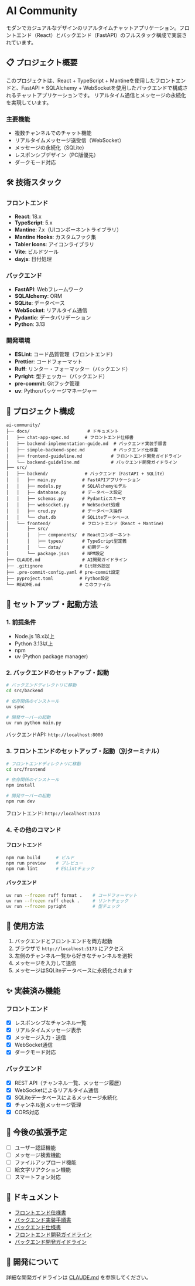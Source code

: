 # AI Community

モダンでカジュアルなデザインのリアルタイムチャットアプリケーション。フロントエンド（React）とバックエンド（FastAPI）のフルスタック構成で実装されています。

## 📋 プロジェクト概要

このプロジェクトは、React + TypeScript + Mantineを使用したフロントエンドと、FastAPI + SQLAlchemy + WebSocketを使用したバックエンドで構成されるチャットアプリケーションです。
リアルタイム通信とメッセージの永続化を実現しています。

### 主要機能

- 複数チャンネルでのチャット機能
- リアルタイムメッセージ送受信（WebSocket）
- メッセージの永続化（SQLite）
- レスポンシブデザイン（PC版優先）
- ダークモード対応

## 🛠 技術スタック

### フロントエンド
- **React**: 18.x
- **TypeScript**: 5.x
- **Mantine**: 7.x（UIコンポーネントライブラリ）
- **Mantine Hooks**: カスタムフック集
- **Tabler Icons**: アイコンライブラリ
- **Vite**: ビルドツール
- **dayjs**: 日付処理

### バックエンド
- **FastAPI**: Webフレームワーク
- **SQLAlchemy**: ORM
- **SQLite**: データベース
- **WebSocket**: リアルタイム通信
- **Pydantic**: データバリデーション
- **Python**: 3.13

### 開発環境
- **ESLint**: コード品質管理（フロントエンド）
- **Prettier**: コードフォーマット
- **Ruff**: リンター・フォーマッター（バックエンド）
- **Pyright**: 型チェッカー（バックエンド）
- **pre-commit**: Gitフック管理
- **uv**: Pythonパッケージマネージャー

## 📁 プロジェクト構成

```
ai-community/
├── docs/                      # ドキュメント
│   ├── chat-app-spec.md      # フロントエンド仕様書
│   ├── backend-implementation-guide.md  # バックエンド実装手順書
│   ├── simple-backend-spec.md           # バックエンド仕様書
│   ├── frontend-guideline.md           # フロントエンド開発ガイドライン
│   └── backend-guideline.md            # バックエンド開発ガイドライン
├── src/
│   ├── backend/              # バックエンド（FastAPI + SQLite）
│   │   ├── main.py          # FastAPIアプリケーション
│   │   ├── models.py        # SQLAlchemyモデル
│   │   ├── database.py      # データベース設定
│   │   ├── schemas.py       # Pydanticスキーマ
│   │   ├── websocket.py     # WebSocket処理
│   │   ├── crud.py          # データベース操作
│   │   └── chat.db          # SQLiteデータベース
│   └── frontend/            # フロントエンド（React + Mantine）
│       ├── src/
│       │   ├── components/  # Reactコンポーネント
│       │   ├── types/       # TypeScript型定義
│       │   └── data/        # 初期データ
│       └── package.json     # NPM設定
├── CLAUDE.md                # AI開発ガイドライン
├── .gitignore              # Git除外設定
├── .pre-commit-config.yaml # pre-commit設定
├── pyproject.toml          # Python設定
└── README.md               # このファイル
```

## 🚀 セットアップ・起動方法

### 1. 前提条件

- Node.js 18.x以上
- Python 3.13以上
- npm
- uv (Python package manager)

### 2. バックエンドのセットアップ・起動

```bash
# バックエンドディレクトリに移動
cd src/backend

# 依存関係のインストール
uv sync

# 開発サーバーの起動
uv run python main.py
```

バックエンドAPI: `http://localhost:8000`

### 3. フロントエンドのセットアップ・起動（別ターミナル）

```bash
# フロントエンドディレクトリに移動
cd src/frontend

# 依存関係のインストール
npm install

# 開発サーバーの起動
npm run dev
```

フロントエンド: `http://localhost:5173`

### 4. その他のコマンド

#### フロントエンド
```bash
npm run build      # ビルド
npm run preview    # プレビュー
npm run lint       # ESLintチェック
```

#### バックエンド
```bash
uv run --frozen ruff format .    # コードフォーマット
uv run --frozen ruff check .     # リントチェック
uv run --frozen pyright          # 型チェック
```

## 🎯 使用方法

1. バックエンドとフロントエンドを両方起動
2. ブラウザで `http://localhost:5173` にアクセス
3. 左側のチャンネル一覧から好きなチャンネルを選択
4. メッセージを入力して送信
5. メッセージはSQLiteデータベースに永続化されます

## ✨ 実装済み機能

### フロントエンド
- [x] レスポンシブなチャンネル一覧
- [x] リアルタイムメッセージ表示
- [x] メッセージ入力・送信
- [x] WebSocket通信
- [x] ダークモード対応

### バックエンド
- [x] REST API（チャンネル一覧、メッセージ履歴）
- [x] WebSocketによるリアルタイム通信
- [x] SQLiteデータベースによるメッセージ永続化
- [x] チャンネル別メッセージ管理
- [x] CORS対応

## 🚧 今後の拡張予定

- [ ] ユーザー認証機能
- [ ] メッセージ検索機能
- [ ] ファイルアップロード機能
- [ ] 絵文字リアクション機能
- [ ] スマートフォン対応

## 📝 ドキュメント

- [フロントエンド仕様書](docs/chat-app-spec.md)
- [バックエンド実装手順書](docs/backend-implementation-guide.md)
- [バックエンド仕様書](docs/simple-backend-spec.md)
- [フロントエンド開発ガイドライン](docs/frontend-guideline.md)
- [バックエンド開発ガイドライン](docs/backend-guideline.md)

## 🔧 開発について

詳細な開発ガイドラインは [CLAUDE.md](CLAUDE.md) を参照してください。
